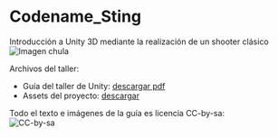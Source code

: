 Codename_Sting
==============
Introducción a Unity 3D mediante la realización de un shooter clásico
![Imagen chula](https://github.com/demiurgosoft/codename_sting/raw/master/images/explosion_light.png)

Archivos del taller:
* Guía del taller de Unity: [descargar pdf](https://github.com/demiurgosoft/codename_sting/files/153418/codename_sting.pdf)
* Assets del proyecto: [descargar](https://mega.nz/#!5I0B1QQC!X7vykmVqoOju1Mib4ppOsFHj2C6lVMKXZ4eHDQgDvfk) 

Todo el texto e imágenes de la guía es licencia CC-by-sa:    
![CC-by-sa](https://raw.githubusercontent.com/demiurgosoft/codename_sting/master/images/cc-by-sa.png)

